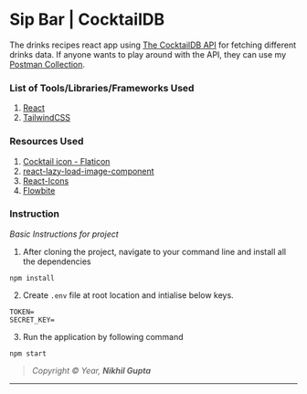 # Sip Bar | CocktailDB

The drinks recipes react app using [The CocktailDB API](https://www.thecocktaildb.com/api.php) for fetching different drinks data. If anyone wants to play around with the API, they can use my [Postman Collection](https://www.getpostman.com/collections/2ad0ca409f240ec68977).

### List of Tools/Libraries/Frameworks Used

1. [React](https://reactjs.org/)
2. [TailwindCSS](https://tailwindcss.com/)

### Resources Used

1. [Cocktail icon - Flaticon](https://www.flaticon.com/free-icons/cocktail)
2. [react-lazy-load-image-component](https://www.npmjs.com/package/react-lazy-load-image-component)
3. [React-Icons]()
4. [Flowbite]()

### Instruction

_Basic Instructions for project_

1. After cloning the project, navigate to your command line and install all the dependencies

```
npm install
```

2. Create `.env` file at root location and intialise below keys.

```
TOKEN=
SECRET_KEY=
```

3. Run the application by following command

```
npm start
```

> _Copyright © Year, **Nikhil Gupta**_

---
